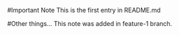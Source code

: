 #Important Note
This is the first entry in README.md

#Other things...
This note was added in feature-1 branch.

